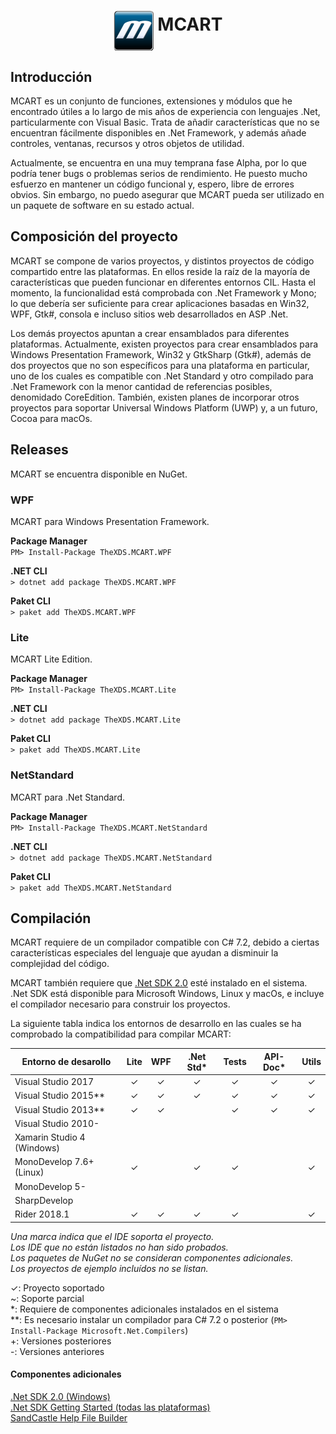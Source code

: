 <div align="center">
<h1>
<img src="https://raw.githubusercontent.com/TheXDS/MCART/master/CoreComponents/Core-GUI/Resources/Icons/MCART.png" alt="MCART" align="middle" heigth="64px" width="64px">
MCART
</h1>
</div>

## Introducción
MCART es un conjunto de funciones, extensiones y módulos que he encontrado
útiles a lo largo de mis años de experiencia con lenguajes .Net,
particularmente con Visual Basic. Trata de añadir características que no se
encuentran fácilmente disponibles en .Net Framework, y además añade controles,
ventanas, recursos y otros objetos de utilidad.

Actualmente, se encuentra en una muy temprana fase Alpha, por lo que podría
tener bugs o problemas serios de rendimiento. He puesto mucho esfuerzo en
mantener un código funcional y, espero, libre de errores obvios. Sin embargo,
no puedo asegurar que MCART pueda ser utilizado en un paquete de software en su
estado actual.
## Composición del proyecto
MCART se compone de varios proyectos, y distintos proyectos de código
compartido entre las plataformas. En ellos reside la raíz de la mayoría de
características que pueden funcionar en diferentes entornos CIL. Hasta el
momento, la funcionalidad está comprobada con .Net Framework y Mono; lo que
debería ser suficiente para crear aplicaciones basadas en Win32, WPF, Gtk#,
consola e incluso sitios web desarrollados en ASP .Net.

Los demás proyectos apuntan a crear ensamblados para diferentes plataformas.
Actualmente, existen proyectos para crear ensamblados para Windows Presentation
Framework, Win32 y GtkSharp (Gtk#), además de dos proyectos que no son
específicos para una plataforma en particular, uno de los cuales es compatible
con .Net Standard y otro compilado para .Net Framework con la menor cantidad de
referencias posibles, denomidado CoreEdition. También, existen planes de
incorporar otros proyectos para soportar Universal Windows Platform (UWP) y, a
un futuro, Cocoa para macOs.
## Releases
MCART se encuentra disponible en NuGet.
### WPF
MCART para Windows Presentation Framework.

**Package Manager**  
`PM> Install-Package TheXDS.MCART.WPF`

**.NET CLI**  
`> dotnet add package TheXDS.MCART.WPF`

**Paket CLI**  
`> paket add TheXDS.MCART.WPF`

### Lite
MCART Lite Edition.

**Package Manager**  
`PM> Install-Package TheXDS.MCART.Lite`

**.NET CLI**  
`> dotnet add package TheXDS.MCART.Lite`

**Paket CLI**  
`> paket add TheXDS.MCART.Lite`

### NetStandard
MCART para .Net Standard.

**Package Manager**  
`PM> Install-Package TheXDS.MCART.NetStandard`

**.NET CLI**  
`> dotnet add package TheXDS.MCART.NetStandard`

**Paket CLI**  
`> paket add TheXDS.MCART.NetStandard`
## Compilación
MCART requiere de un compilador compatible con C# 7.2, debido a ciertas
características especiales del lenguaje que ayudan a disminuir la
complejidad del código.

MCART también requiere que [.Net SDK 2.0](https://www.microsoft.com/net/core)
esté instalado en el sistema. .Net SDK está disponible para Microsoft
Windows, Linux y macOs, e incluye el compilador necesario para construir los
proyectos.

La siguiente tabla indica los entornos de desarrollo en las cuales se ha
comprobado la compatibilidad para compilar MCART:

|Entorno de desarollo|Lite|WPF|.Net Std*|Tests|API-Doc*|Utils
|-|:-:|:-:|:-:|:-:|:-:|:-:
|Visual Studio 2017|✓|✓|✓|✓|✓|✓
|Visual Studio 2015**|✓|✓|✓|✓|✓|✓
|Visual Studio 2013**|✓|✓||✓|✓|✓
|Visual Studio 2010-
|Xamarin Studio 4 (Windows)
|MonoDevelop 7.6+ (Linux)|✓||✓|✓||✓
|MonoDevelop 5-
|SharpDevelop
|Rider 2018.1|✓|✓|✓|✓||✓

*Una marca indica que el IDE soporta el proyecto.  
Los IDE que no están listados
no han sido probados.  
Los paquetes de NuGet no se consideran componentes adicionales.  
Los proyectos de ejemplo incluídos no se listan.*

 ✓: Proyecto soportado  
 ~: Soporte parcial  
 *: Requiere de componentes adicionales instalados en el sistema  
**: Es necesario instalar un compilador para C# 7.2 o posterior (`PM> Install-Package Microsoft.Net.Compilers`)  
 +: Versiones posteriores  
 -: Versiones anteriores

#### Componentes adicionales
[.Net SDK 2.0 (Windows)](https://www.microsoft.com/download/details.aspx?id=19988)  
[.Net SDK Getting Started (todas las plataformas)](https://www.microsoft.com/net/core)  
[SandCastle Help File Builder](https://github.com/EWSoftware/SHFB/releases)
